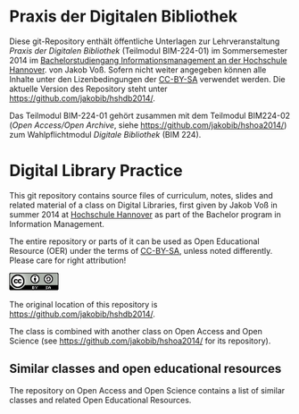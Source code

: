 # Praxis der Digitalen Bibliothek

Diese git-Repository enthält öffentliche Unterlagen zur Lehrveranstaltung
*Praxis der Digitalen Bibliothek* (Teilmodul BIM-224-01) im Sommersemester 2014 
im [Bachelorstudiengang Informationsmanagement an der Hochschule
Hannover](http://f3.hs-hannover.de/studium/bachelor/informationsmanagement/).
von Jakob Voß. Sofern nicht weiter angegeben können alle Inhalte unter den 
Lizenbedingungen der [CC-BY-SA](http://creativecommons.org/licenses/by-sa/3.0/)
verwendet werden.  Die aktuelle Version des Repository steht unter
<https://github.com/jakobib/hshdb2014/>.

Das Teilmodul BIM-224-01 gehört zusammen mit dem Teilmodul BIM224-02 (*Open 
Access/Open Archive*, siehe <https://github.com/jakobib/hshoa2014/>) zum
Wahlpflichtmodul *Digitale Bibliothek* (BIM 224).

# Digital Library Practice

This git repository contains source files of curriculum, notes, slides and
related material of a class on Digital Libraries, first given by Jakob Voß in
summer 2014 at [Hochschule Hannover](http://www.hs-hannover.de/) as part of the
Bachelor program in Information Management.

The entire repository or parts of it can be used as Open Educational Resource
(OER) under the terms of [CC-BY-SA](http://creativecommons.org/licenses/by-sa/3.0/),
unless noted differently. Please care for right attribution!

![CC-BY-SA](cc-by-sa.png)

The original location of this repository is <https://github.com/jakobib/hshdb2014/>.

The class is combined with another class on Open Access and Open Science (see
<https://github.com/jakobib/hshoa2014/> for its repository).

## Similar classes and open educational resources

The repository on Open Access and Open Science contains a list of similar
classes and related Open Educational Resources.

